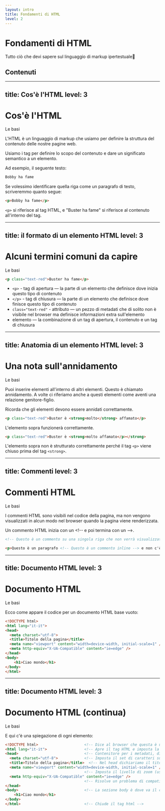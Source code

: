 ```yaml
---
layout: intro
title: Fondamenti di HTML
level: 2
---
```


# Fondamenti di HTML

Tutto ciò che devi sapere sul linguaggio di markup ipertestuale🚀

## Contenuti 

<Toc columns="2" maxDepth="3" minDepth="3" mode="all" />


---
title: Cos'è l'HTML
level: 3
---

# Cos'è l'HTML
Le basi

L'HTML è un linguaggio di markup che usiamo per definire la struttura del contenuto delle nostre pagine web.

Usiamo i tag per definire lo scopo del contenuto e dare un significato semantico a un elemento.

Ad esempio, il seguente testo:

```html
Bobby ha fame
```

Se volessimo identificare quella riga come un paragrafo di testo, scriveremmo quanto segue:

```html
<p>Bobby ha fame</p>
```

`<p>` si riferisce al tag HTML, e "Buster ha fame" si riferisce al contenuto all'interno del tag.

<!-- 

Note slide: 

-->


---
title: il formato di un elemento HTML
level: 3
---

# Alcuni termini comuni da capire
Le basi

```html
<p class="text-red">Buster ha fame</p>
```


* `<p>` - tag di apertura — la parte di un elemento che definisce dove inizia questo tipo di contenuto
* `</p>` - tag di chiusura — la parte di un elemento che definisce dove finisce questo tipo di contenuto
* `class="text-red"` - attributo — un pezzo di metadati che di solito non è visibile nel browser ma definisce informazioni extra sull'elemento
* elemento — la combinazione di un tag di apertura, il contenuto e un tag di chiusura

<!-- 

Note slide: 

-->

---
title: Anatomia di un elemento HTML
level: 3
---

# Una nota sull'annidamento
Le basi

Puoi inserire elementi all'interno di altri elementi. Questo è chiamato annidamento. A volte ci riferiamo anche a questi elementi come aventi una relazione genitore-figlio.

Ricorda che gli elementi devono essere annidati correttamente.

```html
<p class="text-red">Buster è <strong>molto</strong> affamato</p>
```

L'elemento sopra funzionerà correttamente.

```html
<p class="text-red">Buster è <strong>molto affamato</p></strong>
```

L'elemento sopra non è strutturato correttamente perché il tag `<p>` viene chiuso prima del tag `<strong>`.

<!-- 

Note slide: 

-->
---
title: Commenti
level: 3
---

# Commenti HTML
Le basi

I commenti HTML sono visibili nel codice della pagina, ma non vengono visualizzati in alcun modo nel browser quando la pagina viene renderizzata.

Un commento HTML inizia con un \<!-- e poi termina con un -->.


```html
<!-- Questo è un commento su una singola riga che non verrà visualizzato nel browser -->

<p>Questo è un paragrafo <!-- Questo è un commento inline --> e non c'è nulla da vedere qui</p>
```

<!-- 

Note slide: 

Nota: lo stile del codice utilizzato attualmente rende i tag dei commenti ridicoli 

-->

---
title: Documento HTML
level: 3
---

# Documento HTML
Le basi

Ecco come appare il codice per un documento HTML base vuoto:

```html
<!DOCTYPE html>
<html lang="it-it">
<head>
  <meta charset="utf-8">
  <title>Titolo della pagina</title>
  <meta name="viewport" content="width=device-width, initial-scale=1" />
  <meta http-equiv="X-UA-Compatible" content="ie=edge" />
</head>
<body>
    <h1>Ciao mondo</h1>
</body>
</html>
```

<!-- 

Note slide: 

-->


---
title: Documento HTML
level: 3
---

# Documento HTML (continua)
Le basi

E qui c'è una spiegazione di ogni elemento:

```html
<!DOCTYPE html>                     <!-- Dice al browser che questa è una pagina HTML5 -->
<html lang="it-it">                 <!-- Apre il tag HTML e imposta la lingua della pagina -->
<head>                              <!-- Contenitore per i metadati, dichiariamo informazioni sulla pagina -->
  <meta charset="utf-8">            <!-- Imposta il set di caratteri su UTF-8 -->
  <title>Titolo della pagina</title>  <!-- Nel head dichiariamo il titolo della pagina -->
  <meta name="viewport" content="width=device-width, initial-scale=1" />
                                    <!-- Imposta il livello di zoom (usato per mobile)-->
  <meta http-equiv="X-UA-Compatible" content="ie=edge" />
                                    <!-- Risolve un problema di compatibilità con IE 11 -->
</head>
<body>                              <!-- La sezione body è dove va il contenuto della nostra pagina -->
    <h1>Ciao mondo</h1>
</body>
</html>                             <!-- Chiude il tag html -->
```

<!-- 

Note slide: 

-->